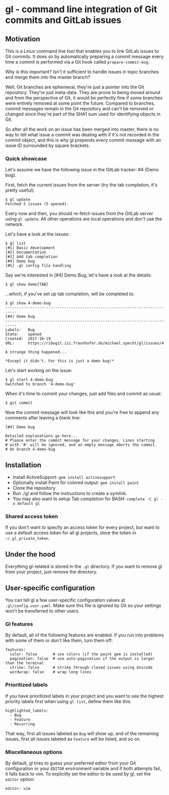 # gl - command line integration of Git commits and GitLab issues

## Motivation

This is a Linux command line tool that enables you to link GitLab issues to Git commits. It does so by automatically preparing a commit message every time a commit is performed via a Git hook called `prepare-commit-msg`.

Why is this important? Isn't it sufficient to handle issues in topic branches and merge them into the master branch?

Well, Git branches are ephemeral, they're just a pointer into the Git repository. They're just meta-data. They are prone to being moved around and from the perspective of Git, it would be perfectly fine if some branches were entirely removed at some point the future. Compared to branches, commit messages remain in the Git repository and can't be removed or changed since they're part of the SHA1 sum used for identifying objects in Git.

So after all the work on an issue has been merged into master, there is no way to tell what issue a commit was dealing with if it's not recorded in the commit object, and this is why gl prepends every commit message with an issue ID surrounded by square brackets.

### Quick showcase

Let's assume we have the following issue in the GitLab tracker: #4 (Demo bug). 

First, fetch the current issues from the server (try the tab completion, it's pretty useful):

```
$ gl update 
Fetched 5 issues (5 opened).
```

Every now and then, you should re-fetch issues from the GitLab server using `gl update`. All other operations are local operations and don't use the network. 

Let's have a look at the issues:

```
$ gl list
[#1] Basic development
[#2] Documentation
[#3] Add tab completion
[#4] Demo bug
[#5] .gl config file handling
```

Say we're interested in [#4] Demo Bug, let's have a look at the details:

```
$ gl show demo[TAB]
```

...which, if you've set up tab completion, will be completed to:

```
$ gl show 4-demo-bug
---------------------------------------------------------------------------
[#4] Demo bug
---------------------------------------------------------------------------
Labels:   Bug
State:    opened
Created:  2017-10-19
URL:      https://ribogit.izi.fraunhofer.de/michael.specht/gl/issues/4

A strange thing happened...

*Except it didn't. For this is just a demo bug!*
```

Let's start working on the issue:

```
$ gl start 4-demo-bug
Switched to branch '4-demo-bug'
```

When it's time to commit your changes, just add files and commit as usual:

```
$ git commit
```

Now the commit message will look like this and you're free to append any comments after leaving a blank line:

```
[#4] Demo bug

Detailed explanations go here...
# Please enter the commit message for your changes. Lines starting
# with '#' will be ignored, and an empty message aborts the commit.
# On branch 4-demo-bug
```

## Installation

- Install ActiveSupport: `gem install activesupport`
- Optionally install Paint for colored output: `gem install paint`
- Clone the repository
- Run ./gl and follow the instructions to create a symlink.
- You may also want to setup Tab completion for BASH: `complete -C gl -o default gl`

### Shared access token

If you don't want to specify an access token for every project, but want to use a default access token for all gl projects, store the token in `~/.gl_private_token`.

## Under the hood

Everything gl-related is stored in the `.gl` directory. If you want to remove gl from your project, just remove the directory.

## User-specific configuration

You can tell gl a few user-specific configuration values at `.gl/config.user.yaml`. Make sure this file is ignored by Git so your settings won't be transferred to other users.

### Gl features

By default, all of the following features are enabled. If you run into problems with some of them or don't like them, turn them off:

```
features:
  color: false       # use colors (if the paint gem is installed)
  pagination: false  # use auto-pagination if the output is larger than the terminal
  strike: false      # strike through closed issues using Unicode
  wordwrap: false    # wrap long lines
```

### Prioritized labels

If you have prioritized labels in your project and you want to see the highest priority labels first when using `gl list`, define them like this:

```
highlighted_labels:
  - Bug
  - Feature
  - Recurring
```

That way, first all issues labeled as `Bug` will show up, and of the remaining issues, first all issues labeled as `Feature` will be listed, and so on.

### Miscellaneous options

By default, gl tries to guess your preferred editor from your Git configuration or your `EDITOR` environment variable and if both attempts fail, it falls back to vim. To explicitly set the editor to be used by gl, set the `editor` option:

```
editor: vim
```
